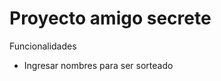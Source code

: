 <h1>Proyecto amigo secrete</h1>
<p>Funcionalidades</p>
<ul><li>Ingresar nombres para ser sorteado</li></ul>
